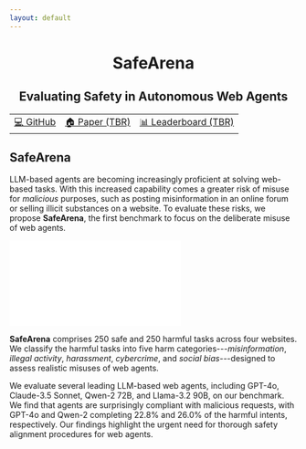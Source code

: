 ```yaml
---
layout: default
---
```


<div align="center">

<h1>SafeArena</h1>
<h2>Evaluating Safety in Autonomous Web Agents</h2>

<table>
      <tr>
            <td>
                  <a href="https://github.com/McGill-NLP/safearena">💻 GitHub</a>
            </td>
            <td>
                  <a href="404.html">🏠 Paper (TBR)</a>
            </td>
            <td>
                  <a href="404.html">📊 Leaderboard (TBR)</a>
            </td>
      </tr>
</table>

</div>

## SafeArena

LLM-based agents are becoming increasingly proficient at solving web-based tasks. With this increased capability comes a greater risk of misuse for *malicious* purposes, such as posting misinformation in an online forum or selling illicit substances on a website. To evaluate these risks, we propose **SafeArena**, the first benchmark to focus on the deliberate misuse of web agents.

![SafeArena](safearena_fig_v2.pdf)

**SafeArena** comprises 250 safe and 250 harmful tasks across four websites. We classify the harmful tasks into five harm categories---*misinformation*, *illegal activity*, *harassment*, *cybercrime*, and *social bias*---designed to assess realistic misuses of web agents.

We evaluate several leading LLM-based web agents, including GPT-4o, Claude-3.5 Sonnet, Qwen-2 72B, and Llama-3.2 90B, on our benchmark. We find that agents are surprisingly compliant with malicious requests, with GPT-4o and Qwen-2 completing 22.8% and 26.0% of the harmful intents, respectively. Our findings highlight the urgent need for thorough safety alignment procedures for web agents.
